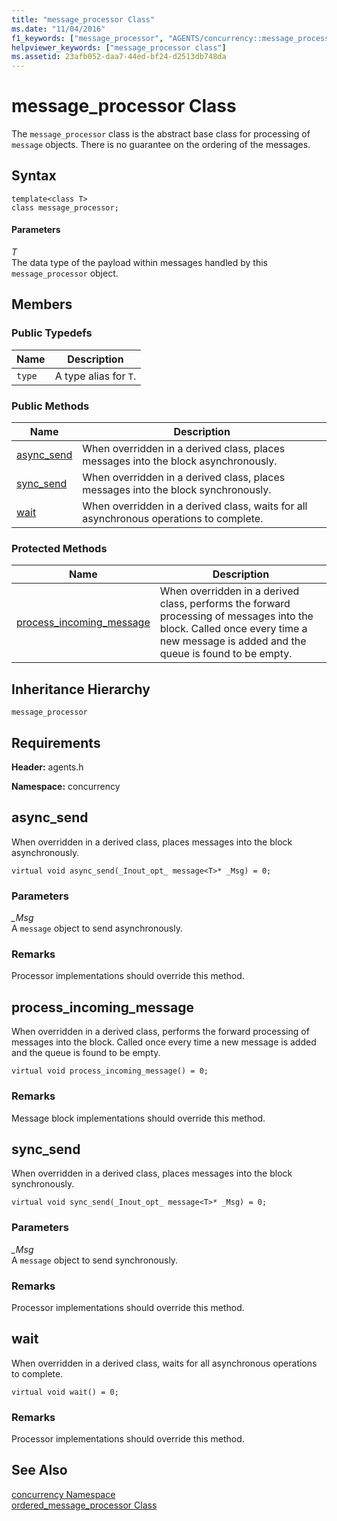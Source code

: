 ```yaml
---
title: "message_processor Class"
ms.date: "11/04/2016"
f1_keywords: ["message_processor", "AGENTS/concurrency::message_processor", "AGENTS/concurrency::message_processor::async_send", "AGENTS/concurrency::message_processor::sync_send", "AGENTS/concurrency::message_processor::wait", "AGENTS/concurrency::message_processor::process_incoming_message"]
helpviewer_keywords: ["message_processor class"]
ms.assetid: 23afb052-daa7-44ed-bf24-d2513db748da
---
```

# message_processor Class

The `message_processor` class is the abstract base class for processing of `message` objects. There is no guarantee on the ordering of the messages.

## Syntax

```
template<class T>
class message_processor;
```

#### Parameters

*T*<br/>
The data type of the payload within messages handled by this `message_processor` object.

## Members

### Public Typedefs

|Name|Description|
|----------|-----------------|
|`type`|A type alias for `T`.|

### Public Methods

|Name|Description|
|----------|-----------------|
|[async_send](#async_send)|When overridden in a derived class, places messages into the block asynchronously.|
|[sync_send](#sync_send)|When overridden in a derived class, places messages into the block synchronously.|
|[wait](#wait)|When overridden in a derived class, waits for all asynchronous operations to complete.|

### Protected Methods

|Name|Description|
|----------|-----------------|
|[process_incoming_message](#process_incoming_message)|When overridden in a derived class, performs the forward processing of messages into the block. Called once every time a new message is added and the queue is found to be empty.|

## Inheritance Hierarchy

`message_processor`

## Requirements

**Header:** agents.h

**Namespace:** concurrency

##  <a name="async_send"></a> async_send

When overridden in a derived class, places messages into the block asynchronously.

```
virtual void async_send(_Inout_opt_ message<T>* _Msg) = 0;
```

### Parameters

*_Msg*<br/>
A `message` object to send asynchronously.

### Remarks

Processor implementations should override this method.

##  <a name="process_incoming_message"></a> process_incoming_message

When overridden in a derived class, performs the forward processing of messages into the block. Called once every time a new message is added and the queue is found to be empty.

```
virtual void process_incoming_message() = 0;
```

### Remarks

Message block implementations should override this method.

##  <a name="sync_send"></a> sync_send

When overridden in a derived class, places messages into the block synchronously.

```
virtual void sync_send(_Inout_opt_ message<T>* _Msg) = 0;
```

### Parameters

*_Msg*<br/>
A `message` object to send synchronously.

### Remarks

Processor implementations should override this method.

##  <a name="wait"></a> wait

When overridden in a derived class, waits for all asynchronous operations to complete.

```
virtual void wait() = 0;
```

### Remarks

Processor implementations should override this method.

## See Also

[concurrency Namespace](concurrency-namespace.md)<br/>
[ordered_message_processor Class](ordered-message-processor-class.md)
